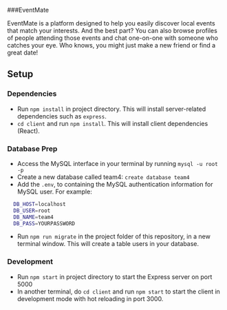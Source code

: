 ###EventMate

EventMate is a platform designed to help you easily discover local events that match your interests. And the best part? You can also browse profiles of people attending those events and chat one-on-one with someone who catches your eye. Who knows, you might just make a new friend or find a great date!

## Setup

### Dependencies

- Run `npm install` in project directory. This will install server-related dependencies such as `express`.
- `cd client` and run `npm install`. This will install client dependencies (React).

### Database Prep

- Access the MySQL interface in your terminal by running `mysql -u root -p`
- Create a new database called team4: `create database team4`
- Add the `.env`, to containing the MySQL authentication information for MySQL user. For example:

```bash
  DB_HOST=localhost
  DB_USER=root
  DB_NAME=team4
  DB_PASS=YOURPASSWORD
```

- Run `npm run migrate` in the project folder of this repository, in a new terminal window. This will create a table users in your database.

### Development

- Run `npm start` in project directory to start the Express server on port 5000
- In another terminal, do `cd client` and run `npm start` to start the client in development mode with hot reloading in port 3000.
